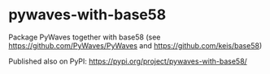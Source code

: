 # pywaves-with-base58
Package PyWaves together with base58 (see https://github.com/PyWaves/PyWaves and https://github.com/keis/base58)

Published also on PyPI: https://pypi.org/project/pywaves-with-base58/
